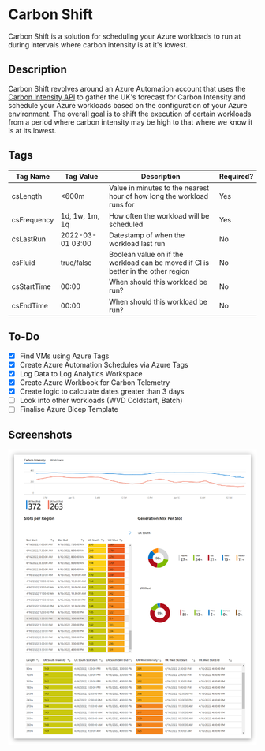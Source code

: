 # Carbon Shift

Carbon Shift is a solution for scheduling your Azure workloads to run at during intervals where carbon intensity is at it's lowest.

## Description
Carbon Shift revolves around an Azure Automation account that uses the [Carbon Intensity API](https://www.carbonintensity.org.uk/) to gather the UK's forecast for Carbon Intensity and schedule your Azure workloads based on the configuration of your Azure environment. The overall goal is to shift the execution of certain workloads from a period where carbon intensity may be high to that where we know it is at its lowest.

## Tags

| Tag Name | Tag Value | Description | Required? |
--- | --- | --- | --- 
| csLength | <600m | Value in minutes to the nearest hour of how long the workload runs for | Yes
| csFrequency | 1d, 1w, 1m, 1q | How often the workload will be scheduled | Yes 
| csLastRun | 2022-03-01 03:00 | Datestamp of when the workload last run | No
| csFluid | true/false | Boolean value on if the workload can be moved if CI is better in the other region | No
| csStartTime | 00:00 | When should this workload be run? | No
| csEndTime | 00:00 | When should this workload be run? | No

## To-Do
* [x] Find VMs using Azure Tags
* [x] Create Azure Automation Schedules via Azure Tags
* [x] Log Data to Log Analytics Workspace
* [x] Create Azure Workbook for Carbon Telemetry
* [x] Create logic to calculate dates greater than 3 days
* [ ] Look into other workloads (WVD Coldstart, Batch)
* [ ] Finalise Azure Bicep Template

## Screenshots
![Screenshot of the Azure Workbook for Carbon Shift](docs/images/workbook_carbonintensity.png)